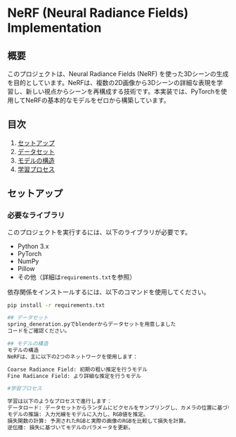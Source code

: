 # NeRF (Neural Radiance Fields) Implementation

## 概要
このプロジェクトは、Neural Radiance Fields (NeRF) を使った3Dシーンの生成を目的としています。NeRFは、複数の2D画像から3Dシーンの詳細な表現を学習し、新しい視点からシーンを再構成する技術です。本実装では、PyTorchを使用してNeRFの基本的なモデルをゼロから構築しています。

## 目次
1. [セットアップ](#セットアップ)
2. [データセット](#データセット)
3. [モデルの構造](#モデルの構造)
4. [学習プロセス](#学習プロセス)

## セットアップ

### 必要なライブラリ
このプロジェクトを実行するには、以下のライブラリが必要です。

- Python 3.x
- PyTorch
- NumPy
- Pillow
- その他（詳細は`requirements.txt`を参照）

依存関係をインストールするには、以下のコマンドを使用してください。

```bash
pip install -r requirements.txt

## データセット
spring_deneration.pyでblenderからデータセットを用意しました
コードをご確認ください。

## モデルの構造
モデルの構造
NeRFは、主に以下の2つのネットワークを使用します：

Coarse Radiance Field: 初期の粗い推定を行うモデル
Fine Radiance Field: より詳細な推定を行うモデル

#学習プロセス

学習は以下のようなプロセスで進行します：
データロード: データセットからランダムにピクセルをサンプリングし、カメラの位置に基づいた光線（o, d）を生成。
モデルの推論: 入力光線をモデルに入力し、RGB値を推定。
損失関数の計算: 予測されたRGBと実際の画像のRGBを比較して損失を計算。
逆伝播: 損失に基づいてモデルのパラメータを更新。


